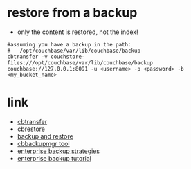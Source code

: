 # restore from a backup

* only the content is restored, not the index!

```
#assuming you have a backup in the path:
#   /opt/couchbase/var/lib/couchbase/backup
cbtransfer -v couchstore-files:///opt/couchbase/var/lib/couchbase/backup couchbase://127.0.0.1:8091 -u <username> -p <password> -b <my_bucket_name>
```

# link

* [cbtransfer](https://developer.couchbase.com/documentation/server/current/cli/cbtransfer-tool.html)
* [cbrestore](https://developer.couchbase.com/documentation/server/current/cli/cbrestore-tool.html#cdbrestore-tool)
* [backup and restore](https://developer.couchbase.com/documentation/server/current/backup-restore/backup-restore.html)
* [cbbackupmgr tool](https://developer.couchbase.com/documentation/server/current/backup-restore/enterprise-backup-restore.html)
* [enterprise backup strategies](https://developer.couchbase.com/documentation/server/current/backup-restore/cbbackupmgr-strategies.html)
* [enterprise backup tutorial](https://developer.couchbase.com/documentation/server/current/backup-restore/cbbackupmgr-tutorial.html)
